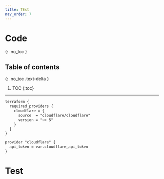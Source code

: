 ```yaml
---
title: TEst
nav_order: 7
---
```



# Code
{: .no_toc }

## Table of contents
{: .no_toc .text-delta }

1. TOC
{:toc}

---
```markdown
terraform {
  required_providers {
    cloudflare = {
      source  = "cloudflare/cloudflare"
      version = "~> 5"
    }
  }
}

provider "cloudflare" {
  api_token = var.cloudflare_api_token
}
```

# Test